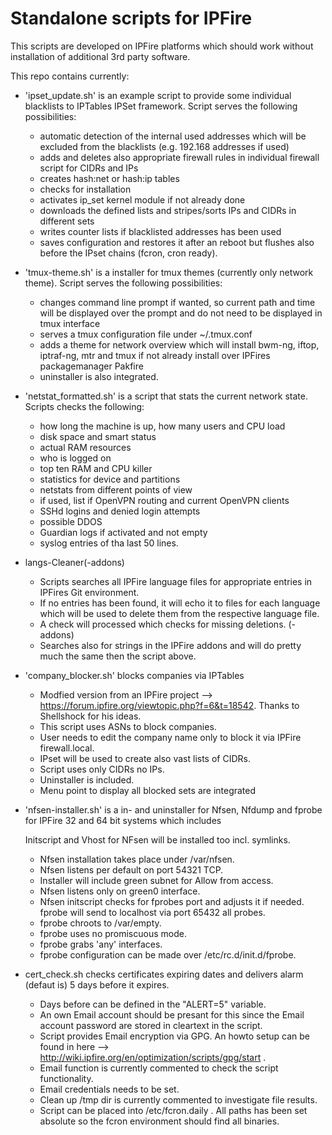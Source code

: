 Standalone scripts for IPFire
=================================

This scripts are developed on IPFire platforms which should work without installation of additional 3rd party software.

This repo contains currently:

- 'ipset_update.sh' is an example script to provide some individual blacklists to IPTables IPSet framework. Script serves the following possibilities:

	- automatic detection of the internal used addresses which will be excluded from the blacklists (e.g. 192.168 addresses if used)
	- adds and deletes also appropriate firewall rules in individual firewall script for CIDRs and IPs
	- creates hash:net or hash:ip tables
	- checks for installation
	- activates ip_set kernel module if not already done
	- downloads the defined lists and stripes/sorts IPs and CIDRs in different sets
	- writes counter lists if blacklisted addresses has been used
	- saves configuration and restores it after an reboot but flushes also before the IPset chains (fcron, cron ready).


- 'tmux-theme.sh' is a installer for tmux themes (currently only network theme). Script serves the following possibilities:

	- changes command line prompt if wanted, so current path and time will be displayed over the prompt and do not need to be displayed in tmux interface
	- serves a tmux configuration file under ~/.tmux.conf 
	- adds a theme for network overview which will install bwm-ng, iftop, iptraf-ng, mtr and tmux if not already install over IPFires packagemanager Pakfire
	- uninstaller is also integrated.

- 'netstat_formatted.sh' is a script that stats the current network state. Scripts checks the following:

	- how long the machine is up, how many users and CPU load
	- disk space and smart status
	- actual RAM resources
	- who is logged on
	- top ten RAM and CPU killer
	- statistics for device and partitions
	- netstats from different points of view
	- if used, list if OpenVPN routing and current OpenVPN clients
	- SSHd logins and denied login attempts
	- possible DDOS
	- Guardian logs if activated and not empty
	- syslog entries of tha last 50 lines.

- langs-Cleaner(-addons)

	- Scripts searches all IPFire language files for appropriate entries in IPFires Git environment.
	- If no entries has been found, it will echo it to files for each language which will be used to delete them from the respective language file.
	- A check will processed which checks for missing deletions.
	(-addons)
	- Searches also for strings in the IPFire addons and will do pretty much the same then the script above.

- 'company_blocker.sh' blocks companies via IPTables

	- Modfied version from an IPFire project --> https://forum.ipfire.org/viewtopic.php?f=6&t=18542. Thanks to Shellshock for his ideas.
	- This script uses ASNs to block companies.
	- User needs to edit the company name only to block it via IPFire firewall.local.
	- IPset will be used to create also vast lists of CIDRs.
	- Script uses only CIDRs no IPs.
	- Uninstaller is included.
	- Menu point to display all blocked sets are integrated

- 'nfsen-installer.sh' is a in- and uninstaller for Nfsen, Nfdump and fprobe for IPFire 32 and 64 bit systems which includes

	Initscript and Vhost for NFsen will be installed too incl. symlinks.
	- Nfsen installation takes place under /var/nfsen.
	- Nfsen listens per default on port 54321 TCP.
	- Installer will include green subnet for Allow from access.
	- Nfsen listens only on green0 interface.
	- Nfsen initscript checks for fprobes port and adjusts it if needed.
	fprobe will send to localhost via port 65432 all probes.
	- fprobe chroots to /var/empty.
	- fprobe uses no promiscuous mode.
	- fprobe grabs 'any' interfaces.
	- fprobe configuration can be made over /etc/rc.d/init.d/fprobe.

- cert_check.sh checks certificates expiring dates and delivers alarm (defaut is) 5 days before it expires.

    - Days before can be defined in the "ALERT=5" variable.
    - An own Email account should be presant for this since the Email account password are stored in cleartext in the script.
    - Script provides Email encryption via GPG. An howto setup can be found in here --> http://wiki.ipfire.org/en/optimization/scripts/gpg/start .
    - Email function is currently commented to check the script functionality.
    - Email credentials needs to be set.
    - Clean up /tmp dir is currently commented to investigate file results.
    - Script can be placed into /etc/fcron.daily . All paths has been set absolute so the fcron environment should find all binaries.


